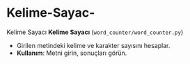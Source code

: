 # Kelime-Sayac-
Kelime Sayacı
**Kelime Sayacı** (`word_counter/word_counter.py`)
   - Girilen metindeki kelime ve karakter sayısını hesaplar.
   - **Kullanım**: Metni girin, sonuçları görün.
